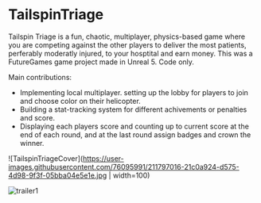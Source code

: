 # TailspinTriage
Tailspin Triage is a fun, chaotic, multiplayer, physics-based game where you are competing against the other players to deliver the most patients, perferably moderatly injured, to your hosptital and earn money. 
This was a FutureGames game project made in Unreal 5. Code only. 

Main contributions:
- Implementing local multiplayer. setting up the lobby for players to join and choose color on their helicopter.
- Building a stat-tracking system for different achivements or penalties and score.
- Displaying each players score and counting up to current score at the end of each round, and at the last round assign badges and crown the winner.


![TailspinTriageCover](https://user-images.githubusercontent.com/76095991/211797016-21c0a924-d575-4d98-9f3f-05bba04e5e1e.jpg | width=100)

![trailer1](https://user-images.githubusercontent.com/76095991/211796990-7241b729-663d-426e-8c9d-4d4b059e9762.gif)
